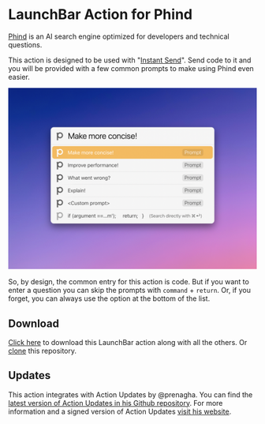 # LaunchBar Action for Phind

[Phind](https://www.phind.com/) is an AI search engine optimized for developers and technical questions. 

This action is designed to be used with "[Instant Send](https://www.obdev.at/resources/launchbar/help/InstantSend.html)". Send code to it and you will be provided with a few common prompts to make using Phind even easier. 

<img src="01.png" width="806"/> 

So, by design, the common entry for this action is code. But if you want to enter a question you can skip the prompts with `command` + `return`. Or, if you forget, you can always use the option at the bottom of the list.

## Download

[Click here](https://github.com/Ptujec/LaunchBar/archive/refs/heads/master.zip) to download this LaunchBar action along with all the others. Or [clone](https://docs.github.com/en/repositories/creating-and-managing-repositories/cloning-a-repository) this repository.

## Updates

This action integrates with Action Updates by @prenagha. You can find the [latest version of Action Updates in his Github repository](https://github.com/prenagha/launchbar). For more information and a signed version of Action Updates [visit his website](https://renaghan.com/launchbar/action-updates/).

